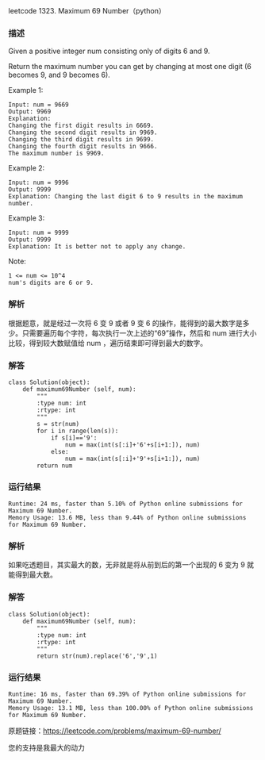 leetcode  1323. Maximum 69 Number（python）

### 描述



Given a positive integer num consisting only of digits 6 and 9.

Return the maximum number you can get by changing at most one digit (6 becomes 9, and 9 becomes 6).

Example 1:


	Input: num = 9669
	Output: 9969
	Explanation: 
	Changing the first digit results in 6669.
	Changing the second digit results in 9969.
	Changing the third digit results in 9699.
	Changing the fourth digit results in 9666. 
	The maximum number is 9969.
	
Example 2:


	Input: num = 9996
	Output: 9999
	Explanation: Changing the last digit 6 to 9 results in the maximum number.

Example 3:


	Input: num = 9999
	Output: 9999
	Explanation: It is better not to apply any change.
	


Note:

	1 <= num <= 10^4
	num's digits are 6 or 9.


### 解析


根据题意，就是经过一次将 6 变 9 或者 9 变 6 的操作，能得到的最大数字是多少。只需要遍历每个字符，每次执行一次上述的“69”操作，然后和 num 进行大小比较，得到较大数赋值给 num ，遍历结束即可得到最大的数字。

### 解答
				
	class Solution(object):
	    def maximum69Number (self, num):
	        """
	        :type num: int
	        :rtype: int
	        """
	        s = str(num)
	        for i in range(len(s)):
	            if s[i]=='9':
	                num = max(int(s[:i]+'6'+s[i+1:]), num)
	            else:
	                num = max(int(s[:i]+'9'+s[i+1:]), num)
	        return num
	


            	      
			
### 运行结果

	Runtime: 24 ms, faster than 5.10% of Python online submissions for Maximum 69 Number.
	Memory Usage: 13.6 MB, less than 9.44% of Python online submissions for Maximum 69 Number.

### 解析


如果吃透题目，其实最大的数，无非就是将从前到后的第一个出现的 6 变为 9 就能得到最大数。

### 解答


	class Solution(object):
	    def maximum69Number (self, num):
	        """
	        :type num: int
	        :rtype: int
	        """
	        return str(num).replace('6','9',1)


### 运行结果

	
	Runtime: 16 ms, faster than 69.39% of Python online submissions for Maximum 69 Number.
	Memory Usage: 13.1 MB, less than 100.00% of Python online submissions for Maximum 69 Number.


原题链接：https://leetcode.com/problems/maximum-69-number/



您的支持是我最大的动力
